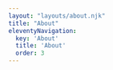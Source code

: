 ```yaml
---
layout: "layouts/about.njk"
title: "About"
eleventyNavigation:
  key: 'About'
  title: 'About'
  order: 3
---
```


